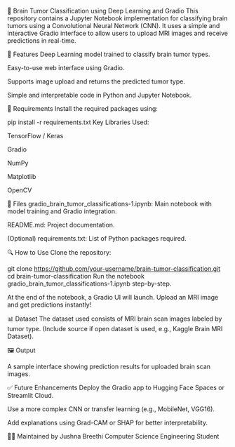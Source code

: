 🧠 Brain Tumor Classification using Deep Learning and Gradio This repository contains a Jupyter Notebook implementation for classifying brain tumors using a Convolutional Neural Network (CNN). It uses a simple and interactive Gradio interface to allow users to upload MRI images and receive predictions in real-time.

🚀 Features Deep Learning model trained to classify brain tumor types.

Easy-to-use web interface using Gradio.

Supports image upload and returns the predicted tumor type.

Simple and interpretable code in Python and Jupyter Notebook.

🧾 Requirements Install the required packages using:

pip install -r requirements.txt Key Libraries Used:

TensorFlow / Keras

Gradio

NumPy

Matplotlib

OpenCV

📁 Files gradio_brain_tumor_classifications-1.ipynb: Main notebook with model training and Gradio integration.

README.md: Project documentation.

(Optional) requirements.txt: List of Python packages required.

🔍 How to Use Clone the repository:

git clone https://github.com/your-username/brain-tumor-classification.git cd brain-tumor-classification Run the notebook gradio_brain_tumor_classifications-1.ipynb step-by-step.

At the end of the notebook, a Gradio UI will launch. Upload an MRI image and get predictions instantly!

📊 Dataset The dataset used consists of MRI brain scan images labeled by tumor type. (Include source if open dataset is used, e.g., Kaggle Brain MRI Dataset).

🖼️ Output

A sample interface showing prediction results for uploaded brain scan images.

✅ Future Enhancements Deploy the Gradio app to Hugging Face Spaces or Streamlit Cloud.

Use a more complex CNN or transfer learning (e.g., MobileNet, VGG16).

Add explanations using Grad-CAM or SHAP for better interpretability.

🙋‍♀️ Maintained by Jushna Breethi Computer Science Engineering Student
